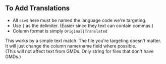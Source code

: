 To Add Translations
---

 - All `csv`s here must be named the language code we're targeting.
 - Use `|` as the delimiter. (Easier since they text can contain commas.)
 - Column format is simply `Original|Translated`

This works by a simple text match. The file you're targeting doesn't matter. It will just change the column name/name field where possible.<br>
(This will not affect text from GMDs. Only string for files that don't have GMDs.)